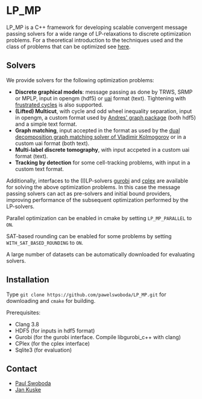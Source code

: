 LP_MP
========

LP_MP is a C++ framework for developing scalable convergent message passing solvers for a wide range of LP-relaxations to discrete optimization problems.
For a theoretical introduction to the techniques used and the class of problems that can be optimized see [here](https://arxiv.org/abs/1612.05460).

## Solvers
We provide solvers for the following optimization problems:
* **Discrete graphical models**: message passing as done by TRWS, SRMP or MPLP, input in opengm (hdf5) or [uai](http://www.cs.huji.ac.il/project/PASCAL/fileFormat.php) format (text). Tightening with [frustrated cycles](http://cs.nyu.edu/~dsontag/papers/sontag_uai12.pdf) is also supported.
* **(Lifted) Multicut**, with cycle and odd wheel inequality separation, input in opengm, a custom format used by [Andres' graph package](https://github.com/bjoern-andres/graph) (both hdf5) and a simple text format.
* **Graph matching**, input accepted in the format as used by the [dual decomposition graph matching solver of Vladimir Kolmogorov](http://pub.ist.ac.at/~vnk/software/GraphMatching-v1.02.src.zip) or in a custom uai format (both text).
* **Multi-label discrete tomography**, with input accpeted in a custom uai format (text).
* **Tracking by detection** for some cell-tracking problems, with input in a custom text format.

Additionally, interfaces to the (I)LP-solvers [gurobi](http://www.gurobi.com) and [cplex](http://www.ibm.com/software/integration/optimization/cplex-optimizer/) are available for solving the above optimization problems. In this case the message passing solvers can act as pre-solvers and initial bound providers, improving performance of the subsequent optimization performed by the LP-solvers.

Parallel optimization can be enabled in cmake by setting `LP_MP_PARALLEL` to `ON`.

SAT-based rounding can be enabled for some problems by setting `WITH_SAT_BASED_ROUNDING` to `ON`.

A large number of datasets can be automatically downloaded for evaluating solvers.

## Installation
Type `git clone https://github.com/pawelswoboda/LP_MP.git` for downloading and `cmake` for building.

Prerequisites:
* Clang 3.8
* HDF5 (for inputs in hdf5 format)
* Gurobi (for the gurobi interface. Compile libgurobi_c++ with clang)
* CPlex (for the cplex interface)
* Sqlite3 (for evaluation)

## Contact
* [Paul Swoboda](https://github.com/pawelswoboda)
* [Jan Kuske](https://github.com/DerJFK)
